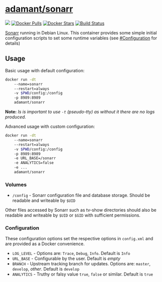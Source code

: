 [hub]: https://hub.docker.com/r/adamant/sonarr

# [adamant/sonarr][hub]

[![](https://images.microbadger.com/badges/image/adamant/sonarr.svg)](https://microbadger.com/images/adamant/sonarr) [![Docker Pulls](https://img.shields.io/docker/pulls/adamant/sonarr.svg)][hub] [![Docker Stars](https://img.shields.io/docker/stars/adamant/sonarr.svg)][hub] [![Build Status](https://drone.adam-ant.co.uk/api/badges/Adam-Ant/docker-sonarr/status.svg)](https://drone.adam-ant.co.uk/Adam-Ant/docker-sonarr)

[Sonarr](https://github.com/Sonarr/Sonarr) running in Debian Linux. This container provides some simple initial configuration scripts to set some runtime variables (see [#Configuration](#configuration) for details)

## Usage

Basic usage with default configuration:
```bash
docker run -dt
    --name=sonarr
    --restart=always
    -v $PWD/config:/config
    -p 8989:8989
    adamant/sonarr
```

**Note:** _Is is important to use `-t` (pseudo-tty) as without it there are no logs produced._

Advanced usage with custom configuration:
```bash
docker run -dt
    --name=sonarr
    --restart=always
    -v $PWD/config:/config
    -p 8989:8989
    -e URL_BASE=/sonarr
    -e ANALYTICS=false
    -e ...
    adamant/sonarr
```

### Volumes

* `/config` - Sonarr configuration file and database storage. Should be readable and writeable by `$UID` 

Other files accessed by Sonarr such as tv-show directories should also be readable and writeable by `$UID` or `$GID` with sufficient permissions.

### Configuration

These configuration options set the respective options in `config.xml` and are provided as a Docker convenience.

* `LOG_LEVEL` - Options are:  `Trace`, `Debug`, `Info`. Default is `Info`
* `URL_BASE`  - Configurable by the user. Default is _empty_
* `BRANCH`    - Upstream tracking branch for updates. Options are: `master`, `develop`, _other_. Default is `develop`
* `ANALYTICS` - Truthy or falsy value `true`, `false` or similar. Default is `true`
